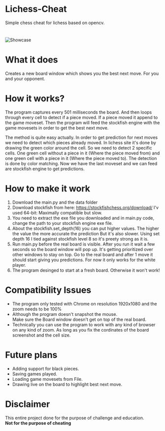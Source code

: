 # Lichess-Cheat
Simple chess cheat for lichess based on opencv.
#
![Showcase](https://raw.githubusercontent.com/ofeksadlo/lichess-cheat/master/showcase.gif)

# What it does
Creates a new board window which shows you the best next move. For
you and your opponent.

# How it works?
The program captures every 501 milliseconds the board. And then loops through every cell
to detect if a piece moved. If a piece moved it append to the game moveset. Then the program
will feed the stockfish engine with the game movesets in order to get the best next move.

The method is quite easy actually. In order to get prediction for next moves we need to detect which pieces already moved.
In lichess site it's done by drawing the green color around the cell. So we need to detect 2 specific cells.
One green cell without a piece in it (Where the piece moved from) and one green cell with a piece in it (Where the piece moved to).
The detection is done by color matching.
Now we have the last moveset and we can feed are stockfish engine to get predictions.

# How to make it work
1) Download the main.py and the data folder
2) Download stockfish from here: https://stockfishchess.org/download/ I'v used 64-bit: Maximally compatible but slow.
3) You need to extract the exe file you downloaded and in main.py code, change the path to your stockfish engine exe file.
4) About the stockfish.set_depth(16) you can put higher values. The higher the value the more accurate the prediction
   But it's also slower. Using set depth 16 I tied against stockfish level 8 so it's preety strong as it is.
5) Run main.py before the real board is visible. After you run it wait a few seconds so the board window will pop up.
   It's getting prioritized over other windows to stay on top.
   Go to the real board and after 1 move it should start giving you predictions.
   For now it only works for the white player.
6) The program desinged to start at a fresh board. Otherwise it won't work!

# Compatibility Issues
* The program only tested with Chrome on resolution 1920x1080 and the zoom needs to be 100%
* Although the program doesn't snapshot the mouse.</br> Make sure the Board window doesn't get on top of the real board.
* Technically you can use the program to work with any kind of browser on any kind of zoom.
  As long as you fix the cordinates of the board screenshot and the cell size.

# Future plans
* Adding support for black pieces.
* Saving games played.
* Loading game movesets from File.
* Drawing live on the board to highlight best next move.

# Disclaimer 
This entire project done for the purpose of challenge and education.<br>
<b>Not for the purpose of cheating<b>
